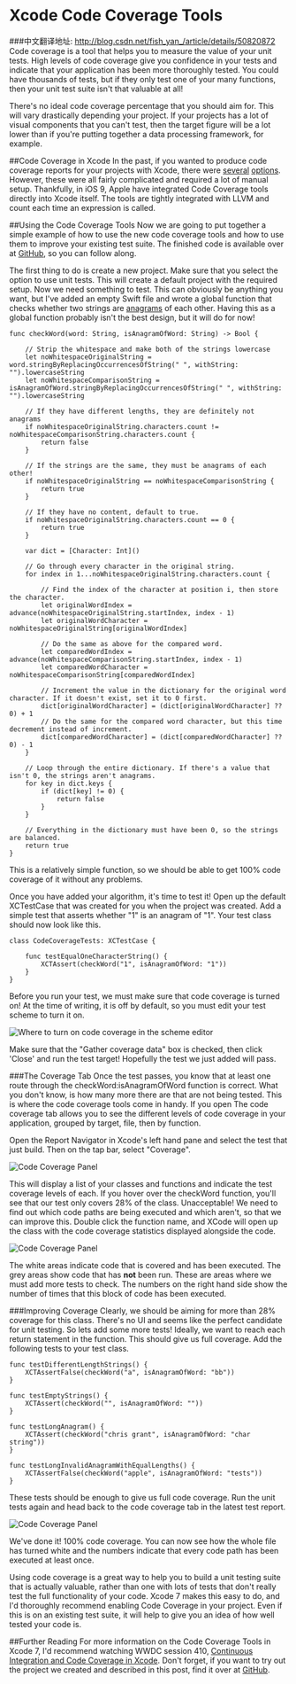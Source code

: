 

# Xcode Code Coverage Tools
###中文翻译地址: http://blog.csdn.net/fish_yan_/article/details/50820872
Code coverage is a tool that helps you to measure the value of your unit tests. High levels of code coverage give you confidence in your tests and indicate that your application has been more thoroughly tested. You could have thousands of tests, but if they only test one of your many functions, then your unit test suite isn't that valuable at all!

There's no ideal code coverage percentage that you should aim for. This will vary drastically depending your project. If your projects has a lot of visual components that you can't test, then the target figure will be a lot lower than if you're putting together a data processing framework, for example.

##Code Coverage in Xcode
In the past, if you wanted to produce code coverage reports for your projects with Xcode, there were [several](https://developer.apple.com/library/ios/qa/qa1514/_index.html) [options](http://www.cocoanetics.com/2013/10/xcode-coverage/). However, these were all fairly complicated and required a lot of manual setup. Thankfully, in iOS 9, Apple have integrated Code Coverage tools directly into Xcode itself. The tools are tightly integrated with LLVM and count each time an expression is called.

##Using the Code Coverage Tools
Now we are going to put together a simple example of how to use the new code coverage tools and how to use them to improve your existing test suite. The finished code is available over at [GitHub](https://github.com/shinobicontrols/iOS9-day-by-day/tree/master/05-CodeCoverage), so you can follow along.

The first thing to do is create a new project. Make sure that you select the option to use unit tests. This will create a default project with the required setup. Now we need something to test. This can obviously be anything you want, but I've added an empty Swift file and wrote a global function that checks whether two strings are [anagrams](https://en.wikipedia.org/wiki/Anagram) of each other. Having this as a global function probably isn't the best design, but it will do for now!

    func checkWord(word: String, isAnagramOfWord: String) -> Bool {
        
        // Strip the whitespace and make both of the strings lowercase
        let noWhitespaceOriginalString = word.stringByReplacingOccurrencesOfString(" ", withString: "").lowercaseString
        let noWhitespaceComparisonString = isAnagramOfWord.stringByReplacingOccurrencesOfString(" ", withString: "").lowercaseString
        
        // If they have different lengths, they are definitely not anagrams
        if noWhitespaceOriginalString.characters.count != noWhitespaceComparisonString.characters.count {
            return false
        }
        
        // If the strings are the same, they must be anagrams of each other!
        if noWhitespaceOriginalString == noWhitespaceComparisonString {
        	return true
        }
        
        // If they have no content, default to true.
        if noWhitespaceOriginalString.characters.count == 0 {
            return true
        }
        
        var dict = [Character: Int]()
        
        // Go through every character in the original string.
        for index in 1...noWhitespaceOriginalString.characters.count {
            
            // Find the index of the character at position i, then store the character.
            let originalWordIndex = advance(noWhitespaceOriginalString.startIndex, index - 1)
            let originalWordCharacter = noWhitespaceOriginalString[originalWordIndex]
            
            // Do the same as above for the compared word.
            let comparedWordIndex = advance(noWhitespaceComparisonString.startIndex, index - 1)
            let comparedWordCharacter = noWhitespaceComparisonString[comparedWordIndex]
            
            // Increment the value in the dictionary for the original word character. If it doesn't exist, set it to 0 first.
            dict[originalWordCharacter] = (dict[originalWordCharacter] ?? 0) + 1
            // Do the same for the compared word character, but this time decrement instead of increment.
            dict[comparedWordCharacter] = (dict[comparedWordCharacter] ?? 0) - 1
        }
        
        // Loop through the entire dictionary. If there's a value that isn't 0, the strings aren't anagrams.
        for key in dict.keys {
            if (dict[key] != 0) {
                return false
            }
        }
        
        // Everything in the dictionary must have been 0, so the strings are balanced.
        return true
    }

This is a relatively simple function, so we should be able to get 100% code coverage of it without any problems. 

Once you have added your algorithm, it's time to test it! Open up the default XCTestCase that was created for you when the project was created. Add a simple test that asserts whether "1" is an anagram of "1". Your test class should now look like this.

    class CodeCoverageTests: XCTestCase {
        
        func testEqualOneCharacterString() {
            XCTAssert(checkWord("1", isAnagramOfWord: "1"))
        }
    }

Before you run your test, we must make sure that code coverage is turned on! At the time of writing, it is off by default, so you must edit your test scheme to turn it on.

![Where to turn on code coverage in the scheme editor](images/turnOnCoverage.png)

Make sure that the "Gather coverage data" box is checked, then click 'Close' and run the test target! Hopefully the test we just added will pass.

###The Coverage Tab
Once the test passes, you know that at least one route through the checkWord:isAnagramOfWord function is correct. What you don't know, is how many more there are that are not being tested. This is where the code coverage tools come in handy. If you open The code coverage tab allows you to see the different levels of code coverage in your application, grouped by target, file, then by function. 

Open the Report Navigator in Xcode's left hand pane and select the test that just build. Then on the tap bar, select "Coverage".

![Code Coverage Panel](images/testCoveragePanel.png)

This will display a list of your classes and functions and indicate the test coverage levels of each. If you hover over the checkWord function, you'll see that our test only covers 28% of the class. Unacceptable! We need to find out which code paths are being executed and which aren't, so that we can improve this. Double click the function name, and XCode will open up the class with the code coverage statistics displayed alongside the code.

![Code Coverage Panel](images/firstCoverageResults.png)

The white areas indicate code that is covered and has been executed. The grey areas show code that has **not** been run. These are areas where we must add more tests to check. The numbers on the right hand side show the number of times that this block of code has been executed.

###Improving Coverage
Clearly, we should be aiming for more than 28% coverage for this class. There's no UI and seems like the perfect candidate for unit testing. So lets add some more tests! Ideally, we want to reach each return statement in the function. This should give us full coverage. Add the following tests to your test class.

    func testDifferentLengthStrings() {
        XCTAssertFalse(checkWord("a", isAnagramOfWord: "bb"))
    }
    
    func testEmptyStrings() {
        XCTAssert(checkWord("", isAnagramOfWord: ""))
    }
    
    func testLongAnagram() {
        XCTAssert(checkWord("chris grant", isAnagramOfWord: "char string"))
    }
    
    func testLongInvalidAnagramWithEqualLengths() {
        XCTAssertFalse(checkWord("apple", isAnagramOfWord: "tests"))
    }
    
These tests should be enough to give us full code coverage. Run the unit tests again and head back to the code coverage tab in the latest test report.

![Code Coverage Panel](images/finalCoverageResults.png)

We've done it! 100% code coverage. You can now see how the whole file has turned white and the numbers indicate that every code path has been executed at least once.

Using code coverage is a great way to help you to build a unit testing suite that is actually valuable, rather than one with lots of tests that don't really test the full functionality of your code. Xcode 7 makes this easy to do, and I'd thoroughly recommend enabling Code Coverage in your project. Even if this is on an existing test suite, it will help to give you an idea of how well tested your code is.

##Further Reading
For more information on the Code Coverage Tools in Xcode 7, I'd recommend watching WWDC session 410, [Continuous Integration and Code Coverage in Xcode](https://developer.apple.com/videos/wwdc/2015/?id=410). Don't forget, if you want to try out the project we created and described in this post, find it over at [GitHub](https://github.com/shinobicontrols/iOS9-day-by-day/tree/master/05-CodeCoverage).
